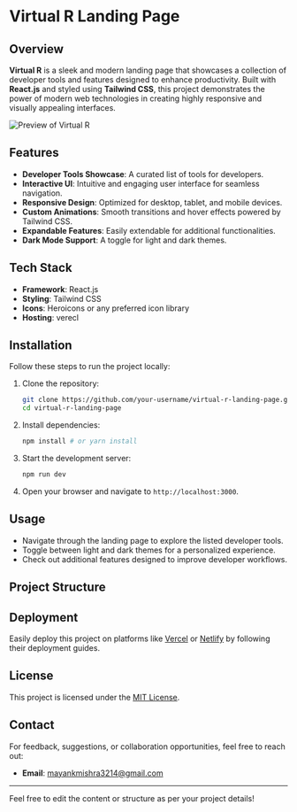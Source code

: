 

# Virtual R Landing Page

## Overview

**Virtual R** is a sleek and modern landing page that showcases a collection of developer tools and features designed to enhance productivity. Built with **React.js** and styled using **Tailwind CSS**, this project demonstrates the power of modern web technologies in creating highly responsive and visually appealing interfaces.

![Preview of Virtual R]("https://drive.google.com/file/d/1FEVH8bSNW4Da987F11nJJIfo-TiHdAOj/view?usp=sharing")


## Features

- **Developer Tools Showcase**: A curated list of tools for developers.
- **Interactive UI**: Intuitive and engaging user interface for seamless navigation.
- **Responsive Design**: Optimized for desktop, tablet, and mobile devices.
- **Custom Animations**: Smooth transitions and hover effects powered by Tailwind CSS.
- **Expandable Features**: Easily extendable for additional functionalities.
- **Dark Mode Support**: A toggle for light and dark themes.

## Tech Stack

- **Framework**: React.js
- **Styling**: Tailwind CSS
- **Icons**: Heroicons or any preferred icon library
- **Hosting**: verecl

## Installation

Follow these steps to run the project locally:

1. Clone the repository:
   ```bash
   git clone https://github.com/your-username/virtual-r-landing-page.git
   cd virtual-r-landing-page
   ```

2. Install dependencies:
   ```bash
   npm install # or yarn install
   ```

3. Start the development server:
   ```bash
   npm run dev
   ```

4. Open your browser and navigate to `http://localhost:3000`.

## Usage

- Navigate through the landing page to explore the listed developer tools.
- Toggle between light and dark themes for a personalized experience.
- Check out additional features designed to improve developer workflows.

## Project Structure



## Deployment

Easily deploy this project on platforms like [Vercel](https://vercel.com/) or [Netlify](https://www.netlify.com/) by following their deployment guides.


## License

This project is licensed under the [MIT License](LICENSE).

## Contact

For feedback, suggestions, or collaboration opportunities, feel free to reach out:


- **Email**: mayankmishra3214@gmail.com
---

Feel free to edit the content or structure as per your project details!
